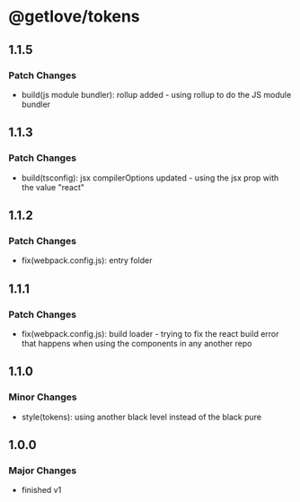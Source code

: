 # @getlove/tokens

## 1.1.5

### Patch Changes

- build(js module bundler): rollup added - using rollup to do the JS module
  bundler

## 1.1.3

### Patch Changes

- build(tsconfig): jsx compilerOptions updated - using the jsx prop with the
  value "react"

## 1.1.2

### Patch Changes

- fix(webpack.config.js): entry folder

## 1.1.1

### Patch Changes

- fix(webpack.config.js): build loader - trying to fix the react build error
  that happens when using the components in any another repo

## 1.1.0

### Minor Changes

- style(tokens): using another black level instead of the black pure

## 1.0.0

### Major Changes

- finished v1
